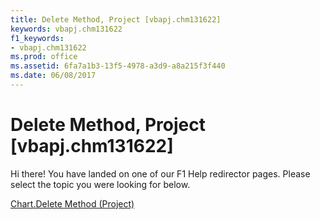 ```yaml
---
title: Delete Method, Project [vbapj.chm131622]
keywords: vbapj.chm131622
f1_keywords:
- vbapj.chm131622
ms.prod: office
ms.assetid: 6fa7a1b3-13f5-4978-a3d9-a8a215f3f440
ms.date: 06/08/2017
---
```



# Delete Method, Project [vbapj.chm131622]

Hi there! You have landed on one of our F1 Help redirector pages. Please select the topic you were looking for below.

[Chart.Delete Method (Project)](http://msdn.microsoft.com/library/46312c6b-db7b-7562-d97a-d1fc8ba2acb7%28Office.15%29.aspx)


